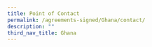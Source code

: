 ```yaml
---
title: Point of Contact
permalink: /agreements-signed/Ghana/contact/
description: ""
third_nav_title: Ghana
---
```

